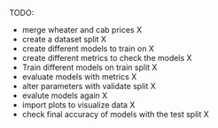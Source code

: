 TODO:

- merge wheater and cab prices                          X
- create a dataset split                                X
- create different models to train on                   X
- create different metrics to check the models          X
- Train different models on train split                 X
- evaluate models with metrics                          X
- alter parameters with validate split                  X
- evalute models again                                  X
- import plots to visualize data                        X
- check final accuracy of models with the test split    X